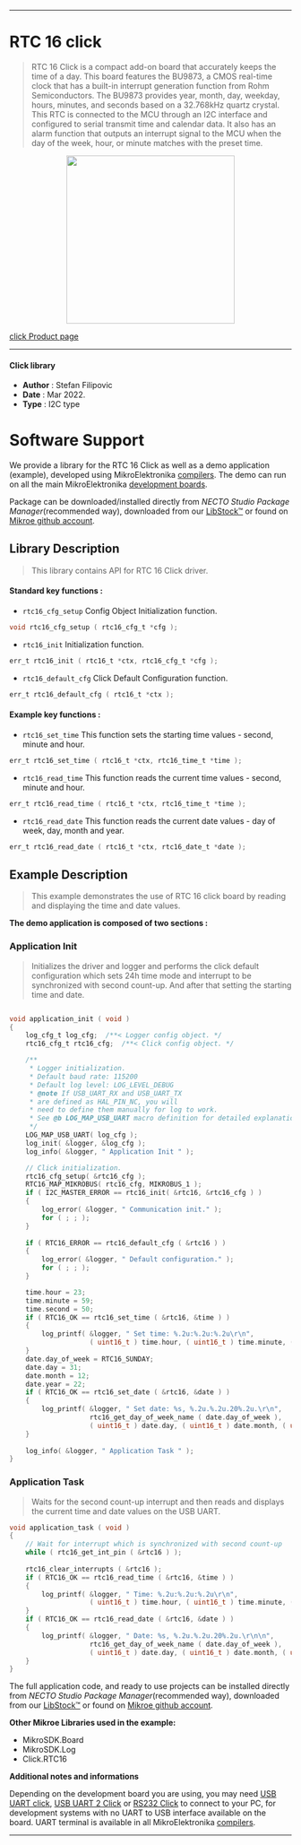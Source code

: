
---
# RTC 16 click

> RTC 16 Click is a compact add-on board that accurately keeps the time of a day. This board features the BU9873, a CMOS real-time clock that has a built-in interrupt generation function from Rohm Semiconductors. The BU9873 provides year, month, day, weekday, hours, minutes, and seconds based on a 32.768kHz quartz crystal. This RTC is connected to the MCU through an I2C interface and configured to serial transmit time and calendar data. It also has an alarm function that outputs an interrupt signal to the MCU when the day of the week, hour, or minute matches with the preset time.

<p align="center">
  <img src="https://download.mikroe.com/images/click_for_ide/rtc16_click.png" height=300px>
</p>

[click Product page](https://www.mikroe.com/rtc-16-click)

---


#### Click library

- **Author**        : Stefan Filipovic
- **Date**          : Mar 2022.
- **Type**          : I2C type


# Software Support

We provide a library for the RTC 16 Click
as well as a demo application (example), developed using MikroElektronika
[compilers](https://www.mikroe.com/necto-studio).
The demo can run on all the main MikroElektronika [development boards](https://www.mikroe.com/development-boards).

Package can be downloaded/installed directly from *NECTO Studio Package Manager*(recommended way), downloaded from our [LibStock&trade;](https://libstock.mikroe.com) or found on [Mikroe github account](https://github.com/MikroElektronika/mikrosdk_click_v2/tree/master/clicks).

## Library Description

> This library contains API for RTC 16 Click driver.

#### Standard key functions :

- `rtc16_cfg_setup` Config Object Initialization function.
```c
void rtc16_cfg_setup ( rtc16_cfg_t *cfg );
```

- `rtc16_init` Initialization function.
```c
err_t rtc16_init ( rtc16_t *ctx, rtc16_cfg_t *cfg );
```

- `rtc16_default_cfg` Click Default Configuration function.
```c
err_t rtc16_default_cfg ( rtc16_t *ctx );
```

#### Example key functions :

- `rtc16_set_time` This function sets the starting time values - second, minute and hour.
```c
err_t rtc16_set_time ( rtc16_t *ctx, rtc16_time_t *time );
```

- `rtc16_read_time` This function reads the current time values - second, minute and hour.
```c
err_t rtc16_read_time ( rtc16_t *ctx, rtc16_time_t *time );
```

- `rtc16_read_date` This function reads the current date values - day of week, day, month and year.
```c
err_t rtc16_read_date ( rtc16_t *ctx, rtc16_date_t *date );
```

## Example Description

> This example demonstrates the use of RTC 16 click board by reading and displaying the time and date values.

**The demo application is composed of two sections :**

### Application Init

> Initializes the driver and logger and performs the click default configuration which sets 24h time mode and interrupt to be synchronized with second count-up.
And after that setting the starting time and date.

```c

void application_init ( void )
{
    log_cfg_t log_cfg;  /**< Logger config object. */
    rtc16_cfg_t rtc16_cfg;  /**< Click config object. */

    /** 
     * Logger initialization.
     * Default baud rate: 115200
     * Default log level: LOG_LEVEL_DEBUG
     * @note If USB_UART_RX and USB_UART_TX 
     * are defined as HAL_PIN_NC, you will 
     * need to define them manually for log to work. 
     * See @b LOG_MAP_USB_UART macro definition for detailed explanation.
     */
    LOG_MAP_USB_UART( log_cfg );
    log_init( &logger, &log_cfg );
    log_info( &logger, " Application Init " );

    // Click initialization.
    rtc16_cfg_setup( &rtc16_cfg );
    RTC16_MAP_MIKROBUS( rtc16_cfg, MIKROBUS_1 );
    if ( I2C_MASTER_ERROR == rtc16_init( &rtc16, &rtc16_cfg ) ) 
    {
        log_error( &logger, " Communication init." );
        for ( ; ; );
    }
    
    if ( RTC16_ERROR == rtc16_default_cfg ( &rtc16 ) )
    {
        log_error( &logger, " Default configuration." );
        for ( ; ; );
    }

    time.hour = 23;
    time.minute = 59;
    time.second = 50;
    if ( RTC16_OK == rtc16_set_time ( &rtc16, &time ) )
    {
        log_printf( &logger, " Set time: %.2u:%.2u:%.2u\r\n", 
                    ( uint16_t ) time.hour, ( uint16_t ) time.minute, ( uint16_t ) time.second );
    }
    date.day_of_week = RTC16_SUNDAY;
    date.day = 31;
    date.month = 12;
    date.year = 22;
    if ( RTC16_OK == rtc16_set_date ( &rtc16, &date ) )
    {
        log_printf( &logger, " Set date: %s, %.2u.%.2u.20%.2u.\r\n", 
                    rtc16_get_day_of_week_name ( date.day_of_week ),
                    ( uint16_t ) date.day, ( uint16_t ) date.month, ( uint16_t ) date.year );
    }
    
    log_info( &logger, " Application Task " );
}

```

### Application Task

> Waits for the second count-up interrupt and then reads and displays the current time and date values on the USB UART.

```c
void application_task ( void )
{
    // Wait for interrupt which is synchronized with second count-up
    while ( rtc16_get_int_pin ( &rtc16 ) );
    
    rtc16_clear_interrupts ( &rtc16 );
    if ( RTC16_OK == rtc16_read_time ( &rtc16, &time ) )
    {
        log_printf( &logger, " Time: %.2u:%.2u:%.2u\r\n", 
                    ( uint16_t ) time.hour, ( uint16_t ) time.minute, ( uint16_t ) time.second );
    }
    if ( RTC16_OK == rtc16_read_date ( &rtc16, &date ) )
    {
        log_printf( &logger, " Date: %s, %.2u.%.2u.20%.2u.\r\n\n", 
                    rtc16_get_day_of_week_name ( date.day_of_week ),
                    ( uint16_t ) date.day, ( uint16_t ) date.month, ( uint16_t ) date.year );
    }
}
```

The full application code, and ready to use projects can be installed directly from *NECTO Studio Package Manager*(recommended way), downloaded from our [LibStock&trade;](https://libstock.mikroe.com) or found on [Mikroe github account](https://github.com/MikroElektronika/mikrosdk_click_v2/tree/master/clicks).

**Other Mikroe Libraries used in the example:**

- MikroSDK.Board
- MikroSDK.Log
- Click.RTC16

**Additional notes and informations**

Depending on the development board you are using, you may need
[USB UART click](https://www.mikroe.com/usb-uart-click),
[USB UART 2 Click](https://www.mikroe.com/usb-uart-2-click) or
[RS232 Click](https://www.mikroe.com/rs232-click) to connect to your PC, for
development systems with no UART to USB interface available on the board. UART
terminal is available in all MikroElektronika
[compilers](https://shop.mikroe.com/compilers).

---
